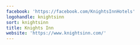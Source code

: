 ```yaml
---
facebook: 'https://facebook.com/KnightsInnHotels'
logohandle: knightsinn
sort: knightsinn
title: Knights Inn
website: 'https://www.knightsinn.com/'
---
```

